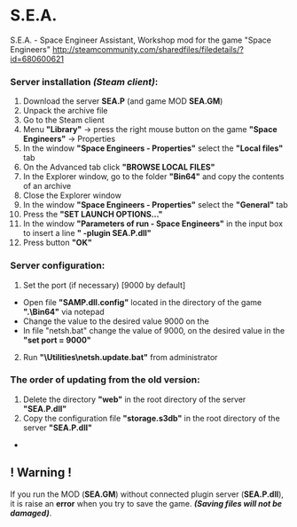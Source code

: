 # S.E.A.
S.E.A. - Space Engineer Assistant, Workshop mod for the game "Space Engineers" http://steamcommunity.com/sharedfiles/filedetails/?id=680600621

###   Server installation *(Steam client)*:
1.  Download the server **SEA.P** (and game MOD **SEA.GM**)
2.  Unpack the archive file
3.  Go to the Steam client
4.  Menu **"Library"** -> press the right mouse button on the game **"Space Engineers"** -> Properties
5.  In the window **"Space Engineers - Properties"** select the **"Local files"** tab
6.  On the Advanced tab click **"BROWSE LOCAL FILES"**
7.  In the Explorer window, go to the folder **"Bin64"** and copy the contents of an archive
8.  Close the Explorer window
9.  In the window **"Space Engineers - Properties"** select the **"General"** tab
10. Press the **"SET LAUNCH OPTIONS..."**
11. In the window **"Parameters of run - Space Engineers"** in the input box to insert a line **" -plugin SEA.P.dll"**
12. Press button **"OK"**

###   Server configuration:
1.  Set the port (if necessary) [9000 by default]
 *  Open file **"SAMP.dll.config"** located in the directory of the game **".\Bin64"** via notepad
 *  Change the value to the desired value 9000 on the **<add key = "port" value = "9000" />**
 *  In file "netsh.bat" change the value of 9000, on the desired value in the **"set port = 9000"**
2.  Run **"\Utilities\netsh.update.bat"** from administrator

###   The order of updating from the old version:
1.  Delete the directory **"web"** in the root directory of the server **"SEA.P.dll"**
2.  Copy the configuration file **"storage.s3db"** in the root directory of the server **"SEA.P.dll"**

-

##   ! Warning !
If you run the MOD (**SEA.GM**) without connected plugin server (**SEA.P.dll**), it is raise an **error** when you try to save the game. ***(Saving files will not be damaged)***.

